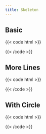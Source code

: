 ```yaml
---
title: Skeleton
---
```


## Basic

{{< code html >}}

<div class="skeleton">
  <div class="line"></div>
</div>
{{< /code >}}

## More Lines

{{< code html >}}

<div class="skeleton">
  <div class="line"></div>
  <div class="line"></div>
  <div class="line"></div>
</div>
{{< /code >}}

## With Circle

{{< code html >}}

<div class="skeleton flex">
  <div class="circle"></div>
  <div class="line"></div>
</div>
{{< /code >}}
